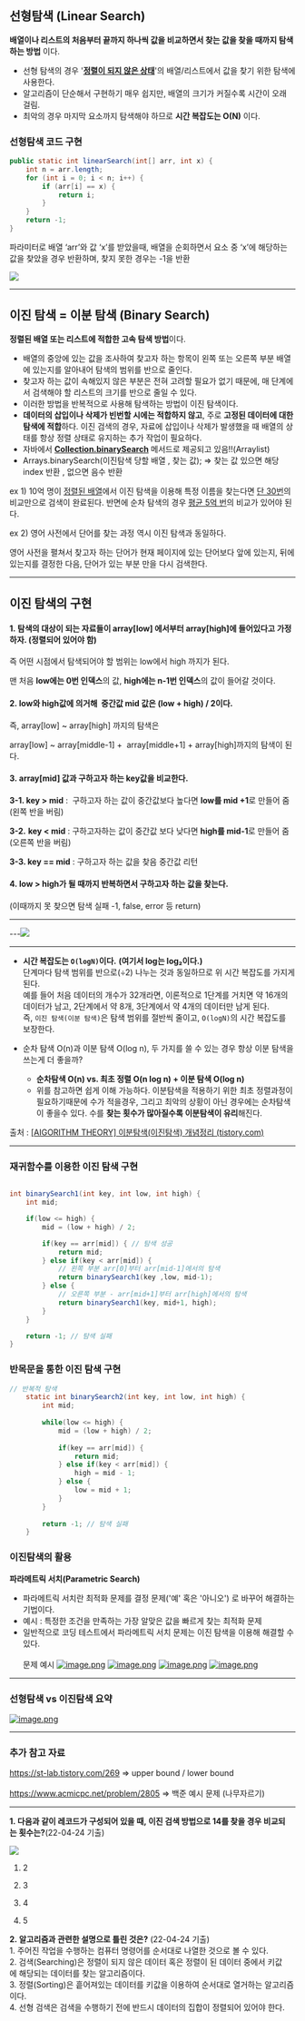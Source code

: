 ## 선형탐색 (Linear Search)

**배열이나 리스트의 처음부터 끝까지 하나씩 값을 비교하면서 찾는 값을 찾을 때까지 탐색하는 방법** 이다.

- 선형 탐색의 경우 '**<u>정렬이 되지 않은 상태</u>**'의 배열/리스트에서 값을 찾기 위한 탐색에 사용한다.
- 알고리즘이 단순해서 구현하기 매우 쉽지만, 배열의 크기가 커질수록 시간이 오래 걸림.
- 최악의 경우 마지막 요소까지 탐색해야 하므로 **시간 복잡도는 O(N)** 이다.


### 선형탐색 코드 구현

```java
public static int linearSearch(int[] arr, int x) {
    int n = arr.length;
    for (int i = 0; i < n; i++) {
        if (arr[i] == x) {
            return i;
        }
    }
    return -1;
}
```

파라미터로 배열 ‘arr’와 값 ‘x’를 받았을때, 배열을 순회하면서 요소 중 ‘x’에 해당하는 값을 찾았을 경우 반환하며, 찾지 못한 경우는 -1을 반환

![](https://blog.penjee.com/wp-content/uploads/2015/04/binary-and-linear-search-animations.gif)


---
## 이진 탐색 = 이분 탐색 (Binary Search)

**정렬된 배열 또는 리스트에 적합한 고속 탐색 방법**이다.

- 배열의 중앙에 있는 값을 조사하여 찾고자 하는 항목이 왼쪽 또는 오른쪽 부분 배열에 있는지를 알아내어 탐색의 범위를 반으로 줄인다.
- 찾고자 하는 값이 속해있지 않은 부분은 전혀 고려할 필요가 없기 때문에, 매 단계에서 검색해야 할 리스트의 크기를 반으로 줄일 수 있다.
- 이러한 방법을 반복적으로 사용해 탐색하는 방법이 이진 탐색이다.
- **데이터의 삽입이나 삭제가 빈번할 시에는 적합하지 않고**, 주로 **고정된 데이터에 대한 탐색에 적합**하다. 이진 검색의 경우, 자료에 삽입이나 삭제가 발생했을 때 배열의 상태를 항상 정렬 상태로 유지하는 추가 작업이 필요하다.
- 자바에서 **<u>Collection.binarySearch</u>** 메서드로 제공되고 있음!!(Arraylist)
- Arrays.binarySearch(이진탐색 당할 배열 , 찾는 값);
  => 찾는 값 있으면 해당 index 반환 , 없으면 음수 반환
  

ex 1) 10억 명이 <u>정렬된 배열</u>에서 이진 탐색을 이용해 특정 이름을 찾는다면 <u>단 30번</u>의 비교만으로 검색이 완료된다. 반면에 순차 탐색의 경우 <u>평균 5억 번</u>의 비교가 있어야 된다.

ex 2) 영어 사전에서 단어를 찾는 과정 역시 이진 탐색과 동일하다.

영어 사전을 펼쳐서 찾고자 하는 단어가 현재 페이지에 있는 단어보다 앞에 있는지, 뒤에 있는지를 결정한 다음, 단어가 있는 부분 만을 다시 검색한다.

---

## 이진 탐색의 구현

#### **1.** 탐색의 대상이 되는 자료들이 **array[low] 에서부터 array[high]에** 들어있다고 가정하자. (**정렬**되어 있어야 함)

즉 어떤 시점에서 탐색되어야 할 범위는 low에서 high 까지가 된다.

맨 처음 **low에는 0번 인덱스**의 값, **high에는 n-1번 인덱스**의 값이 들어갈 것이다.

#### **2.** low와 high값에 의거해  중간값 **mid 값은 (low + high) / 2이다.**

즉, array[low] ~ array[high] 까지의 탐색은

array[low] ~ array[middle-1] +  array[middle+1] + array[high]까지의 탐색이 된다.

#### **3.** **array[mid] 값과** 구하고자 하는 **key값을 비교**한다.

**3-1. key > mid** :  구하고자 하는 값이 중간값보다 높다면 **low를 mid +1**로 만들어 줌 (왼쪽 반을 버림)

**3-2.** **key < mid** : 구하고자하는 값이 중간값 보다 낮다면 **high를 mid-1**로 만들어 줌 (오른쪽 반을 버림)

**3-3. key == mid** : 구하고자 하는 값을 찾음 중간값 리턴 

#### **4.** **low > high가 될 때까지 반복**하면서 구하고자 하는 값을 찾는다.

(이때까지 못 찾으면 탐색 실패 -1, false, error 등 return)

---
---![](https://blog.kakaocdn.net/dn/G7wHv/btqV0D9Zn52/IrArSq3Au3Qlkd2ja1166k/img.png)

---

- **시간 복잡도는 `O(logN)`이다.** **(여기서 log는 log₂이다.)**  
  단계마다 탐색 범위를 반으로(÷2) 나누는 것과 동일하므로 위 시간 복잡도를 가지게 된다.  
  예를 들어 처음 데이터의 개수가 32개라면, 이론적으로 1단계를 거치면 약 16개의 데이터가 남고, 2단계에서 약 8개, 3단계에서 약 4개의 데이터만 남게 된다.  
  즉, `이진 탐색(이분 탐색)`은 탐색 범위를 절반씩 줄이고, `O(logN)`의 시간 복잡도를 보장한다.

- 순차 탐색 O(n)과 이분 탐색 O(log n), 두 가지를 쓸 수 있는 경우 항상 이분 탐색을 쓰는게 더 좋을까?
  - **순차탐색 O(n) vs. 최초 정렬 O(n log n) + 이분 탐색 O(log n)**
  - 위를 참고하면 쉽게 이해 가능하다. 이분탐색을 적용하기 위한 최초 정렬과정이 필요하기때문에 수가 적을경우, 그리고 최악의 상황이 아닌 경우에는 순차탐색이 좋을수 있다. 수를 **찾는 횟수가 많아질수록 이분탐색이 유리**해진다.
  

출처 : [[AIGORITHM THEORY] 이분탐색(이진탐색) 개념정리 (tistory.com)](https://me4n.tistory.com/32)

---

### 재귀함수를 이용한 이진 탐색 구현

```java

int binarySearch1(int key, int low, int high) {
	int mid;

	if(low <= high) {
		mid = (low + high) / 2;

		if(key == arr[mid]) { // 탐색 성공 
			return mid;
		} else if(key < arr[mid]) {
			// 왼쪽 부분 arr[0]부터 arr[mid-1]에서의 탐색 
			return binarySearch1(key ,low, mid-1);  
		} else {
			// 오른쪽 부분 - arr[mid+1]부터 arr[high]에서의 탐색 
			return binarySearch1(key, mid+1, high); 
		}
	}

	return -1; // 탐색 실패 
}
```

### 반목문을 통한 이진 탐색 구현

```java
// 반복적 탐색
	static int binarySearch2(int key, int low, int high) {
		int mid;
		
		while(low <= high) {
			mid = (low + high) / 2;
			
			if(key == arr[mid]) {
				return mid;
			} else if(key < arr[mid]) {
				high = mid - 1;
			} else {
				low = mid + 1;
			}
		}
		
		return -1; // 탐색 실패 
	}
```

### 이진탐색의 활용
**파라메트릭 서치(Parametric Search)**
- 파라메트릭 서치란 최적화 문제를 결정 문제('예' 혹은 '아니오') 로 바꾸어 해결하는 기법이다.
- 예시 : 특정한 조건을 만족하는 가장 알맞은 값을 빠르게 찾는 최적화 문제
- 일반적으로 코딩 테스트에서 파라메트릭 서치 문제는 이진 탐색을 이용해 해결할 수 있다.
  <br><br>
  문제 예시
[![image.png](https://i.postimg.cc/bvNJLtBG/image.png)](https://postimg.cc/cv20LrZZ)
[![image.png](https://i.postimg.cc/jd0Sm91Y/image.png)](https://postimg.cc/Dm6hbCFx)
[![image.png](https://i.postimg.cc/6qNxbspH/image.png)](https://postimg.cc/G8zf95YY)
[![image.png](https://i.postimg.cc/bwR0s1nd/image.png)](https://postimg.cc/18fVdnJZ)

---
### 선형탐색 vs 이진탐색 요약
[![image.png](https://i.postimg.cc/8ccQ0Fvw/image.png)](https://postimg.cc/1nkjg3JN)

---

### 추가 참고 자료
https://st-lab.tistory.com/269 => upper bound / lower bound <br><br>
https://www.acmicpc.net/problem/2805 => 백준 예시 문제 (나무자르기)

---


**1. 다음과 같이 레코드가 구성되어 있을 때, 이진 검색 방법으로 14를 찾을 경우 비교되는 횟수는?**(22-04-24 기출)

![](https://blog.kakaocdn.net/dn/SKhH7/btrYUwfLHGl/DKkSEiJn1KJnBKipFrNv2k/img.png)

1. 2
  
2. 3
  
3. 4
  
4. 5
  

**2. 알고리즘과 관련한 설명으로 틀린 것은?** (22-04-24 기출)<br>
1. 주어진 작업을 수행하는 컴퓨터 명령어를 순서대로 나열한 것으로 볼 수 있다.  <br>
2. 검색(Searching)은 정렬이 되지 않은 데이터 혹은 정렬이 된 데이터 중에서 키값에 해당되는 데이터를 찾는 알고리즘이다.  <br>
3. 정렬(Sorting)은 흩어져있는 데이터를 키값을 이용하여 순서대로 열거하는 알고리즘이다.<br>
4. 선형 검색은 검색을 수행하기 전에 반드시 데이터의 집합이 정렬되어 있어야 한다. <br>


